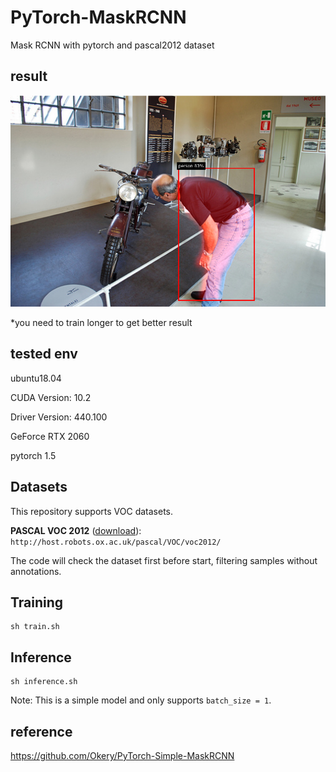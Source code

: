 # PyTorch-MaskRCNN

Mask RCNN with pytorch and pascal2012 dataset

## result

![example](https://github.com/yokosyun/instance-segmentation/blob/addImage/doc/maskrcnn.png)

*you need to train longer to get better result

## tested env
ubuntu18.04

CUDA Version: 10.2

Driver Version: 440.100

GeForce RTX 2060

pytorch 1.5


## Datasets

This repository supports VOC datasets.

**PASCAL VOC 2012** ([download](http://host.robots.ox.ac.uk/pascal/VOC/voc2012/VOCtrainval_11-May-2012.tar)): ```http://host.robots.ox.ac.uk/pascal/VOC/voc2012/```



The code will check the dataset first before start, filtering samples without annotations.

## Training

```
sh train.sh
```

## Inference

```
sh inference.sh
```

Note: This is a simple model and only supports ```batch_size = 1```. 


## reference
https://github.com/Okery/PyTorch-Simple-MaskRCNN

